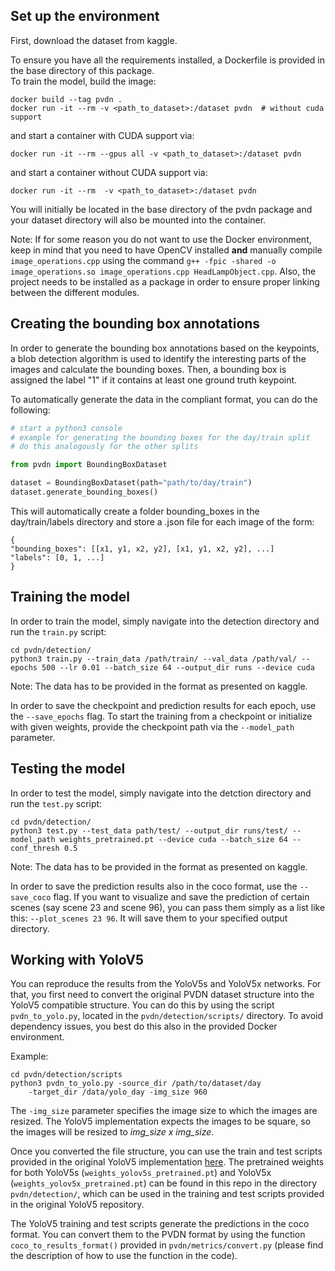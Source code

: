 ## Set up the environment

First, download the dataset from kaggle. 


To ensure you have all the requirements installed, a Dockerfile is provided in the base 
directory of this package. \
To train the model, build the image:
```
docker build --tag pvdn .
docker run -it --rm -v <path_to_dataset>:/dataset pvdn  # without cuda support
```
and start a container with CUDA support via:
```
docker run -it --rm --gpus all -v <path_to_dataset>:/dataset pvdn
``` 
and start a container without CUDA support via:
```
docker run -it --rm  -v <path_to_dataset>:/dataset pvdn
``` 
You will initially be located in the base directory of the pvdn package and your dataset directory will also be mounted into the container.

Note: If for some reason you do not want to use the Docker environment, keep in mind that you need to have OpenCV installed **and** manually compile  `image_operations.cpp` using the command `g++ -fpic -shared -o image_operations.so image_operations.cpp HeadLampObject.cpp`. Also, the project needs to be installed as a package in order to ensure proper linking between the different modules.

## Creating the bounding box annotations

In order to generate the bounding box annotations based on the keypoints, a blob detection algorithm is used to identify the interesting parts of the images and calculate the bounding boxes. Then, a bounding box is assigned the label "1" if it contains at least one ground truth keypoint.

To automatically generate the data in the compliant format, you can do the following:
```python
# start a python3 console
# example for generating the bounding boxes for the day/train split
# do this analogously for the other splits

from pvdn import BoundingBoxDataset

dataset = BoundingBoxDataset(path="path/to/day/train")
dataset.generate_bounding_boxes()

```

This will automatically create a folder bounding_boxes in the day/train/labels directory and store a .json file for each image of the form:
```
{
"bounding_boxes": [[x1, y1, x2, y2], [x1, y1, x2, y2], ...]
"labels": [0, 1, ...]
}
```

## Training the model
In order to train the model, simply navigate into the detection directory and run the `train.py` script:

```
cd pvdn/detection/
python3 train.py --train_data /path/train/ --val_data /path/val/ --epochs 500 --lr 0.01 --batch_size 64 --output_dir runs --device cuda
```

Note: The data has to be provided in the format as presented on kaggle.


In order to save the checkpoint and prediction results for each epoch, use the 
`--save_epochs` 
flag. To start the training from a checkpoint or initialize with given weights, provide the 
checkpoint path via the `--model_path` parameter.


## Testing the model

In order to test the model, simply navigate into the detction directory and run the `test.py` script:

```
cd pvdn/detection/
python3 test.py --test_data path/test/ --output_dir runs/test/ --model_path weights_pretrained.pt --device cuda --batch_size 64 --conf_thresh 0.5
```

Note: The data has to be provided in the format as presented on kaggle.


In order to save the prediction results also in the coco format, use the `--save_coco` flag. If you want to visualize and save the prediction of certain scenes (say scene 23 and scene 96), you can pass them simply as a list like this: `--plot_scenes 23 96`. It will save them to your specified output directory.


## Working with YoloV5

You can reproduce the results from the YoloV5s and YoloV5x networks. For that, you first need to 
convert the original PVDN dataset structure into the YoloV5 compatible structure. You can do 
this by using the script `pvdn_to_yolo.py`, located in the `pvdn/detection/scripts/` directory. 
To avoid dependency issues, you best do this also in the provided Docker environment.

Example:
```
cd pvdn/detection/scripts
python3 pvdn_to_yolo.py -source_dir /path/to/dataset/day 
    -target_dir /data/yolo_day -img_size 960
```

The `-img_size` parameter specifies the image size to which the images are resized. The YoloV5 
implementation expects the images to be square, so the images will be resized to *img_size x 
img_size*.

Once you converted the file structure, you can use the train and test scripts provided in the 
original YoloV5 implementation [here](https://github.com/ultralytics/yolov5). The pretrained 
weights for both YoloV5s (`weights_yolov5s_pretrained.pt`) and YoloV5x 
(`weights_yolov5x_pretrained.pt`) can be found in this repo in the directory 
`pvdn/detection/`, which can be used in the training and test scripts provided in the original 
YoloV5 repository.

The YoloV5 training and test scripts generate the predictions in the coco format. You can 
convert them to the PVDN format by using the function `coco_to_results_format()` provided in 
`pvdn/metrics/convert.py` (please find the description of how to use the function in the code).
